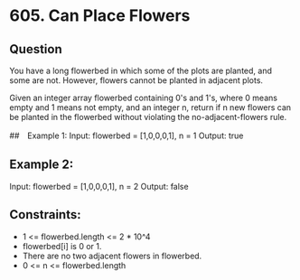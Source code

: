 # 605. Can Place Flowers

## Question
You have a long flowerbed in which some of the plots are planted, and some are not. However, flowers cannot be planted in adjacent plots.

Given an integer array flowerbed containing 0's and 1's, where 0 means empty and 1 means not empty, and an integer n, return if n new flowers can be planted in the flowerbed without violating the no-adjacent-flowers rule.

##　Example 1:
Input: flowerbed = [1,0,0,0,1], n = 1
Output: true

## Example 2:
Input: flowerbed = [1,0,0,0,1], n = 2
Output: false
 
## Constraints:
- 1 <= flowerbed.length <= 2 * 10^4
- flowerbed[i] is 0 or 1.
- There are no two adjacent flowers in flowerbed.
- 0 <= n <= flowerbed.length